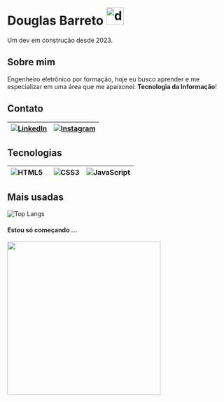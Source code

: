 # Douglas Barreto <img src="https://cdn-icons-png.flaticon.com/512/5291/5291043.png" alt="drawing" style="width:40px;"/>
Um dev em construção desde 2023.

## Sobre mim
Engenheiro eletrônico por formação, hoje eu busco aprender e me especializar em uma área que me apaixonei: <b>Tecnologia da Informação</b>!

## Contato

[![LinkedIn](https://img.shields.io/badge/LinkedIn-000?style=for-the-badge&logo=linkedin&logoColor=0E76A8)](https://www.linkedin.com/in/douglas.tbc/) | [![Instagram](https://img.shields.io/badge/Instagram-000?style=for-the-badge&logo=instagram)](https://www.instagram.com/barreto.douglas_/)
-------------|---------------

## Tecnologias

![HTML5](https://img.shields.io/badge/HTML5-000?style=for-the-badge&logo=html5)  | ![CSS3](https://img.shields.io/badge/CSS3-000?style=for-the-badge&logo=css3&logoColor=264CE4) | ![JavaScript](https://img.shields.io/badge/JavaScript-000?style=for-the-badge&logo=javascript)
----|----|----

## Mais usadas

![Top Langs](https://github-readme-stats-git-masterrstaa-rickstaa.vercel.app/api/top-langs/?username=DevBarreto&layout=compact&bg_color=000&border_color=30A3DC&title_color=E94D5F&text_color=FFF)

#### Estou só começando ...
<img src="https://media.tenor.com/6KsnVX2POFwAAAAC/countdooku-justbeginning.gif" style="width:350px;"/>

